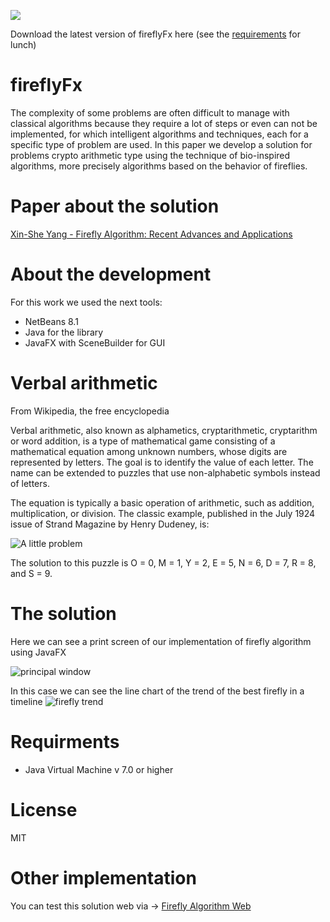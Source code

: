 [<img src="http://images.freecreatives.com/wp-content/uploads/2015/05/Download-button-1712111121111111.png" style='text-align:left'>](https://github.com/yogonza524/fireflyFx/releases/download/1.0.0/fireflyFx-1.0.jar)

Download the latest version of fireflyFx here (see the [requirements](#requirments) for lunch)
# fireflyFx

The complexity of some problems are often difficult to manage with classical algorithms because they require a lot of steps or even can not be implemented, for which intelligent algorithms and techniques, each for a specific type of problem are used. In this paper we develop a solution for problems crypto arithmetic type using the technique of bio-inspired algorithms, more precisely algorithms based on the behavior of fireflies.

# Paper about the solution

[Xin-She Yang - Firefly Algorithm: Recent Advances and Applications](https://arxiv.org/pdf/1308.3898.pdf)

# About the development

For this work we used the next tools:
* NetBeans 8.1
* Java for the library
* JavaFX with SceneBuilder for GUI

# Verbal arithmetic
From Wikipedia, the free encyclopedia

Verbal arithmetic, also known as alphametics, cryptarithmetic, cryptarithm or word addition, is a type of mathematical game consisting of a mathematical equation among unknown numbers, whose digits are represented by letters. The goal is to identify the value of each letter. The name can be extended to puzzles that use non-alphabetic symbols instead of letters.

The equation is typically a basic operation of arithmetic, such as addition, multiplication, or division. The classic example, published in the July 1924 issue of Strand Magazine by Henry Dudeney, is:

![A little problem](https://wikimedia.org/api/rest_v1/media/math/render/svg/60eeaf958fa73a6a989f00725cf7d4c3f516e929)

The solution to this puzzle is O = 0, M = 1, Y = 2, E = 5, N = 6, D = 7, R = 8, and S = 9.

# The solution

Here we can see a print screen of our implementation of firefly algorithm using JavaFX 

![principal window](http://i.imgur.com/3rhtWIG.png)

In this case we can see the line chart of the trend of the best firefly in a timeline
![firefly trend](http://i.imgur.com/z39sJV1.png)

# Requirments

* Java Virtual Machine v 7.0 or higher

# License

MIT

# Other implementation

You can test this solution web via -> [Firefly Algorithm Web](http://firefly-idsoft.rhcloud.com/)
